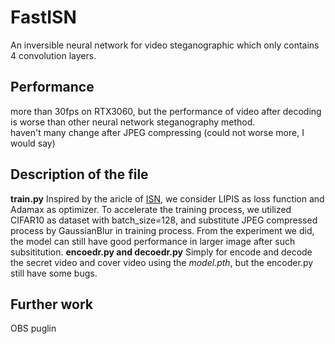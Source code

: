 # FastISN
An inversible neural network for video steganographic which only contains 4 convolution layers.

## Performance
more than 30fps on RTX3060, but the performance of video after decoding is worse than other neural network steganography method.  
haven't many change after JPEG compressing (could not worse more, I would say)

## Description of the file
**train.py** Inspired by the aricle of [ISN](https://www.shaopinglu.net/index.files/CVPR21__Image_Steganography.pdf), we consider LIPIS as loss function and Adamax as optimizer. To accelerate the training process, we utilized CIFAR10 as dataset with batch_size=128, and substitute JPEG compressed process by GaussianBlur in training process. From the experiment we did, the model can still have good performance in larger image after such subsititution.
**encoedr.py and decoedr.py** Simply for encode and decode the secret video and cover video using the *model.pth*, but the encoder.py still have some bugs.

## Further work
OBS puglin
